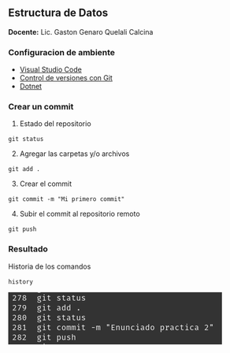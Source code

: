 ## Estructura de Datos

**Docente:** Lic. Gaston Genaro Quelali Calcina

### Configuracion de ambiente
* [Visual Studio Code](https://code.visualstudio.com/)
* [Control de versiones con Git](https://git-scm.com/)
* [Dotnet](https://dotnet.microsoft.com/en-us/download)

### Crear un commit

1. Estado del repositorio

```
git status
```
2. Agregar las carpetas y/o archivos
```
git add .
```
3. Crear el commit
```
git commit -m "Mi primero commit"
```
4. Subir el commit al repositorio remoto
```
git push
```
### Resultado

Historia de los comandos

```
history
```

![Historia de comandos](imagenes/history.png)

